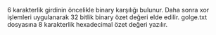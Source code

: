 6 karakterlik girdinin öncelikle binary karşılığı bulunur. Daha sonra xor işlemleri uygulanarak 32 bitlik binary özet değeri elde edilir. golge.txt dosyasına 8 karakterlik hexadecimal özet değeri yazılır.
